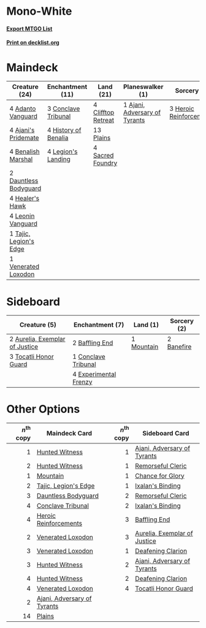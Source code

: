 # Mono-White

#### [Export MTGO List](../collection/Mono-White/Mono-White.txt)
#### [Print on decklist.org](http://decklist.org/?deckmain=4%09Adanto%20Vanguard%0A4%09Ajani's%20Pridemate%0A1%09Ajani,%20Adversary%20of%20Tyrants%0A4%09Benalish%20Marshal%0A4%09Clifftop%20Retreat%0A3%09Conclave%20Tribunal%0A2%09Dauntless%20Bodyguard%0A4%09Healer's%20Hawk%0A3%09Heroic%20Reinforcements%0A4%09History%20of%20Benalia%0A4%09Legion's%20Landing%0A4%09Leonin%20Vanguard%0A13%09Plains%0A4%09Sacred%20Foundry%0A1%09Tajic,%20Legion's%20Edge%0A1%09Venerated%20Loxodon&deckside=2%09Aurelia,%20Exemplar%20of%20Justice%0A2%09Baffling%20End%0A2%09Banefire%0A1%09Conclave%20Tribunal%0A4%09Experimental%20Frenzy%0A1%09Mountain%0A3%09Tocatli%20Honor%20Guard)
# Maindeck

|                                          Creature (24)                                          |                                       Enchantment (11)                                        |                                          Land (21)                                          |                                            Planeswalker (1)                                            |                                           Sorcery (3)                                            |
|-------------------------------------------------------------------------------------------------|-----------------------------------------------------------------------------------------------|---------------------------------------------------------------------------------------------|--------------------------------------------------------------------------------------------------------|--------------------------------------------------------------------------------------------------|
|4 [Adanto Vanguard](http://gatherer.wizards.com/Pages/Card/Details.aspx?multiverseid=435152)     |3 [Conclave Tribunal](http://gatherer.wizards.com/Pages/Card/Details.aspx?multiverseid=452756) |4 [Clifftop Retreat](http://gatherer.wizards.com/Pages/Card/Details.aspx?multiverseid=241980)|1 [Ajani, Adversary of Tyrants](http://gatherer.wizards.com/Pages/Card/Details.aspx?multiverseid=447139)|3 [Heroic Reinforcements](http://gatherer.wizards.com/Pages/Card/Details.aspx?multiverseid=447353)|
|4 [Ajani's Pridemate](http://gatherer.wizards.com/Pages/Card/Details.aspx?multiverseid=438571)   |4 [History of Benalia](http://gatherer.wizards.com/Pages/Card/Details.aspx?multiverseid=442909)|13 [Plains](http://gatherer.wizards.com/Pages/Card/Details.aspx?multiverseid=439601)         |                                                                                                        |                                                                                                  |
|4 [Benalish Marshal](http://gatherer.wizards.com/Pages/Card/Details.aspx?multiverseid=442894)    |4 [Legion's Landing](http://gatherer.wizards.com/Pages/Card/Details.aspx?multiverseid=435173)  |4 [Sacred Foundry](http://gatherer.wizards.com/Pages/Card/Details.aspx?multiverseid=405106)  |                                                                                                        |                                                                                                  |
|2 [Dauntless Bodyguard](http://gatherer.wizards.com/Pages/Card/Details.aspx?multiverseid=442902) |                                                                                               |                                                                                             |                                                                                                        |                                                                                                  |
|4 [Healer's Hawk](http://gatherer.wizards.com/Pages/Card/Details.aspx?multiverseid=452764)       |                                                                                               |                                                                                             |                                                                                                        |                                                                                                  |
|4 [Leonin Vanguard](http://gatherer.wizards.com/Pages/Card/Details.aspx?multiverseid=447158)     |                                                                                               |                                                                                             |                                                                                                        |                                                                                                  |
|1 [Tajic, Legion's Edge](http://gatherer.wizards.com/Pages/Card/Details.aspx?multiverseid=452954)|                                                                                               |                                                                                             |                                                                                                        |                                                                                                  |
|1 [Venerated Loxodon](http://gatherer.wizards.com/Pages/Card/Details.aspx?multiverseid=452780)   |                                                                                               |                                                                                             |                                                                                                        |                                                                                                  |


# Sideboard

|                                              Creature (5)                                               |                                        Enchantment (7)                                         |                                      Land (1)                                       |                                     Sorcery (2)                                     |
|---------------------------------------------------------------------------------------------------------|------------------------------------------------------------------------------------------------|-------------------------------------------------------------------------------------|-------------------------------------------------------------------------------------|
|2 [Aurelia, Exemplar of Justice](http://gatherer.wizards.com/Pages/Card/Details.aspx?multiverseid=452903)|2 [Baffling End](http://gatherer.wizards.com/Pages/Card/Details.aspx?multiverseid=439658)       |1 [Mountain](http://gatherer.wizards.com/Pages/Card/Details.aspx?multiverseid=439604)|2 [Banefire](http://gatherer.wizards.com/Pages/Card/Details.aspx?multiverseid=397676)|
|3 [Tocatli Honor Guard](http://gatherer.wizards.com/Pages/Card/Details.aspx?multiverseid=435194)         |1 [Conclave Tribunal](http://gatherer.wizards.com/Pages/Card/Details.aspx?multiverseid=452756)  |                                                                                     |                                                                                     |
|                                                                                                         |4 [Experimental Frenzy](http://gatherer.wizards.com/Pages/Card/Details.aspx?multiverseid=452849)|                                                                                     |                                                                                     |


# Other Options

|*n*<sup>th</sup> copy|                                            Maindeck Card                                             |*n*<sup>th</sup> copy|                                            Sideboard Card                                             |
|--------------------:|------------------------------------------------------------------------------------------------------|--------------------:|-------------------------------------------------------------------------------------------------------|
|                    1|[Hunted Witness](http://gatherer.wizards.com/Pages/Card/Details.aspx?multiverseid=452765)             |                    1|[Ajani, Adversary of Tyrants](http://gatherer.wizards.com/Pages/Card/Details.aspx?multiverseid=447139) |
|                    2|[Hunted Witness](http://gatherer.wizards.com/Pages/Card/Details.aspx?multiverseid=452765)             |                    1|[Remorseful Cleric](http://gatherer.wizards.com/Pages/Card/Details.aspx?multiverseid=447169)           |
|                    1|[Mountain](http://gatherer.wizards.com/Pages/Card/Details.aspx?multiverseid=439604)                   |                    1|[Chance for Glory](http://gatherer.wizards.com/Pages/Card/Details.aspx?multiverseid=452909)            |
|                    2|[Tajic, Legion's Edge](http://gatherer.wizards.com/Pages/Card/Details.aspx?multiverseid=452954)       |                    1|[Ixalan's Binding](http://gatherer.wizards.com/Pages/Card/Details.aspx?multiverseid=435168)            |
|                    3|[Dauntless Bodyguard](http://gatherer.wizards.com/Pages/Card/Details.aspx?multiverseid=442902)        |                    2|[Remorseful Cleric](http://gatherer.wizards.com/Pages/Card/Details.aspx?multiverseid=447169)           |
|                    4|[Conclave Tribunal](http://gatherer.wizards.com/Pages/Card/Details.aspx?multiverseid=452756)          |                    2|[Ixalan's Binding](http://gatherer.wizards.com/Pages/Card/Details.aspx?multiverseid=435168)            |
|                    4|[Heroic Reinforcements](http://gatherer.wizards.com/Pages/Card/Details.aspx?multiverseid=447353)      |                    3|[Baffling End](http://gatherer.wizards.com/Pages/Card/Details.aspx?multiverseid=439658)                |
|                    2|[Venerated Loxodon](http://gatherer.wizards.com/Pages/Card/Details.aspx?multiverseid=452780)          |                    3|[Aurelia, Exemplar of Justice](http://gatherer.wizards.com/Pages/Card/Details.aspx?multiverseid=452903)|
|                    3|[Venerated Loxodon](http://gatherer.wizards.com/Pages/Card/Details.aspx?multiverseid=452780)          |                    1|[Deafening Clarion](http://gatherer.wizards.com/Pages/Card/Details.aspx?multiverseid=452915)           |
|                    3|[Hunted Witness](http://gatherer.wizards.com/Pages/Card/Details.aspx?multiverseid=452765)             |                    2|[Ajani, Adversary of Tyrants](http://gatherer.wizards.com/Pages/Card/Details.aspx?multiverseid=447139) |
|                    4|[Hunted Witness](http://gatherer.wizards.com/Pages/Card/Details.aspx?multiverseid=452765)             |                    2|[Deafening Clarion](http://gatherer.wizards.com/Pages/Card/Details.aspx?multiverseid=452915)           |
|                    4|[Venerated Loxodon](http://gatherer.wizards.com/Pages/Card/Details.aspx?multiverseid=452780)          |                    4|[Tocatli Honor Guard](http://gatherer.wizards.com/Pages/Card/Details.aspx?multiverseid=435194)         |
|                    2|[Ajani, Adversary of Tyrants](http://gatherer.wizards.com/Pages/Card/Details.aspx?multiverseid=447139)|                     |                                                                                                       |
|                   14|[Plains](http://gatherer.wizards.com/Pages/Card/Details.aspx?multiverseid=439601)                     |                     |                                                                                                       |

